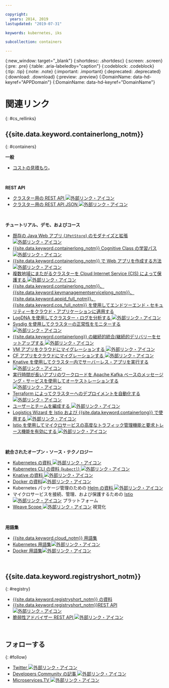 ```yaml
---

copyright:
  years: 2014, 2019
lastupdated: "2019-07-31"

keywords: kubernetes, iks

subcollection: containers

---
```


{:new_window: target="_blank"}
{:shortdesc: .shortdesc}
{:screen: .screen}
{:pre: .pre}
{:table: .aria-labeledby="caption"}
{:codeblock: .codeblock}
{:tip: .tip}
{:note: .note}
{:important: .important}
{:deprecated: .deprecated}
{:download: .download}
{:preview: .preview}
{:DomainName: data-hd-keyref="APPDomain"}
{:DomainName: data-hd-keyref="DomainName"}



# 関連リンク
{: #cs_rellinks}

## {{site.data.keyword.containerlong_notm}}
{: #containers}

**一般**

- [コストの見積もり](/docs/billing-usage?topic=billing-usage-cost#cost)。

<br />


**REST API**

- [クラスター用の REST API ![外部リンク・アイコン](../icons/launch-glyph.svg "外部リンク・アイコン")](https://containers.cloud.ibm.com/global/swagger-global-api/)
- [クラスター用の REST API JSON ![外部リンク・アイコン](../icons/launch-glyph.svg "外部リンク・アイコン")](https://containers.cloud.ibm.com/global/swagger-global-api/swagger.json)

<br />


**チュートリアル、デモ、およびコース**

- [既存の Java Web アプリ (`JPetStore`) のモダナイズと拡張 ![外部リンク・アイコン](../icons/launch-glyph.svg "外部リンク・アイコン")](https://github.com/IBM-Cloud/jpetstore-kubernetes)
- [{{site.data.keyword.containerlong_notm}} Cognitive Class の学習パス ![外部リンク・アイコン](../icons/launch-glyph.svg "外部リンク・アイコン")](https://cognitiveclass.ai/learn/containers-k8s-and-istio-on-ibm-cloud/)
- [{{site.data.keyword.containerlong_notm}} で Web アプリを作成する方法 ![外部リンク・アイコン](../icons/launch-glyph.svg "外部リンク・アイコン")](/docs/tutorials?topic=solution-tutorials-scalable-webapp-kubernetes#scalable-webapp-kubernetes)
- [複数地域にまたがるクラスターを Cloud Internet Service (CIS) によって保護する ![外部リンク・アイコン](../icons/launch-glyph.svg "外部リンク・アイコン")](/docs/tutorials?topic=solution-tutorials-multi-region-k8s-cis#multi-region-k8s-cis)
- [{{site.data.keyword.containerlong_notm}}、{{site.data.keyword.keymanagementservicelong_notm}}、{{site.data.keyword.appid_full_notm}}、{{site.data.keyword.cos_full_notm}} を使用してエンドツーエンド・セキュリティーをクラウド・アプリケーションに適用する](/docs/tutorials?topic=solution-tutorials-cloud-e2e-security#cloud-e2e-security)
- [LogDNA を使用してクラスター・ログを分析する ![外部リンク・アイコン](../icons/launch-glyph.svg "外部リンク・アイコン")](/docs/services/Log-Analysis-with-LogDNA?topic=LogDNA-kube#kube)
- [Sysdig を使用してクラスターの正常性をモニターする ![外部リンク・アイコン](../icons/launch-glyph.svg "外部リンク・アイコン")](/docs/services/Monitoring-with-Sysdig?topic=Sysdig-kubernetes_cluster#kubernetes_cluster)
- [{{site.data.keyword.containerlong}} の継続的統合/継続的デリバリーをセットアップする ![外部リンク・アイコン](../icons/launch-glyph.svg "外部リンク・アイコン")](/docs/tutorials?topic=solution-tutorials-continuous-deployment-to-kubernetes#continuous-deployment-to-kubernetes)
- [VM アプリをクラウドにマイグレーションする ![外部リンク・アイコン](../icons/launch-glyph.svg "外部リンク・アイコン")](/docs/tutorials?topic=solution-tutorials-vm-to-containers-and-kubernetes#vm-to-containers-and-kubernetes)
- [CF アプリをクラウドにマイグレーションする ![外部リンク・アイコン](../icons/launch-glyph.svg "外部リンク・アイコン")](/docs/containers?topic=containers-cf_tutorial#cf_tutorial)
- [Knative を使用してクラスター内でサーバーレス・アプリを実行する ![外部リンク・アイコン](../icons/launch-glyph.svg "外部リンク・アイコン")](/docs/containers?topic=containers-serverless-apps-knative)
- [実行時間が長いアプリのワークロードを Apache Kafka ベースのメッセージング・サービスを使用してオーケストレーションする ![外部リンク・アイコン](../icons/launch-glyph.svg "外部リンク・アイコン")](/docs/tutorials?topic=solution-tutorials-pub-sub-object-storage#pub-sub-object-storage)
- [Terraform によってクラスターへのデプロイメントを自動化する ![外部リンク・アイコン](../icons/launch-glyph.svg "外部リンク・アイコン")](/docs/tutorials?topic=solution-tutorials-plan-create-update-deployments#plan-create-update-deployments)
- [ユーザーとチームを編成する ![外部リンク・アイコン](../icons/launch-glyph.svg "外部リンク・アイコン")](/docs/tutorials?topic=solution-tutorials-users-teams-applications#users-teams-applications)
- [Logistics Wizard を Istio および {{site.data.keyword.containerlong}} で使用する ![外部リンク・アイコン](../icons/launch-glyph.svg "外部リンク・アイコン")](https://github.com/IBM-Cloud/logistics-wizard-kubernetes)
- [Istio を使用してマイクロサービスの高度なトラフィック管理機能と要求トレース機能を有効にする ![外部リンク・アイコン](../icons/launch-glyph.svg "外部リンク・アイコン")](https://developer.ibm.com/code/patterns/manage-microservices-traffic-using-istio/)

<br />


**統合されたオープン・ソース・テクノロジー**

- [Kubernetes の資料 ![外部リンク・アイコン](../icons/launch-glyph.svg "外部リンク・アイコン")](https://kubernetes.io/)
- [Kubernetes CLI の資料 (`kubectl`) ![外部リンク・アイコン](../icons/launch-glyph.svg "外部リンク・アイコン")](https://kubectl.docs.kubernetes.io/)
- [Knative の資料 ![外部リンク・アイコン](../icons/launch-glyph.svg "外部リンク・アイコン")](https://github.com/knative/docs)
- [Docker の資料![外部リンク・アイコン](../icons/launch-glyph.svg "外部リンク・アイコン")](https://docs.docker.com/engine/)
- Kubernetes パッケージ管理のための <a href="https://docs.helm.sh/helm/" target="_blank">Helm の資料 <img src="../icons/launch-glyph.svg" alt="外部リンク・アイコン"></a>
- マイクロサービスを接続、管理、および保護するための [Istio ![外部リンク・アイコン](../icons/launch-glyph.svg "外部リンク・アイコン")](https://istio.io/) プラットフォーム
- [Weave Scope ![外部リンク・アイコン](../icons/launch-glyph.svg "外部リンク・アイコン")](https://www.weave.works/oss/scope/) 視覚化

<br />


**用語集**

- [{{site.data.keyword.cloud_notm}} 用語集](/docs/overview/glossary?topic=overview-glossary#glossary)
- [Kubernetes 用語集![外部リンク・アイコン](../icons/launch-glyph.svg "外部リンク・アイコン")](https://kubernetes.io/docs/reference/glossary/?fundamental=true)
- [Docker 用語集![外部リンク・アイコン](../icons/launch-glyph.svg "外部リンク・アイコン")](https://docs.docker.com/glossary/)

<br />


## {{site.data.keyword.registryshort_notm}}
{: #registry}

- [{{site.data.keyword.registryshort_notm}} の資料](/docs/services/Registry?topic=registry-getting-started)
- [{{site.data.keyword.registryshort_notm}}REST API ![外部リンク・アイコン](../icons/launch-glyph.svg "外部リンク・アイコン")](https://{DomainName}/apidocs/container-registry)
- [脆弱性アドバイザー REST API ![外部リンク・アイコン](../icons/launch-glyph.svg "外部リンク・アイコン")](https://{DomainName}/apidocs/container-registry/va)

<br />


## フォローする
{: #follow}

- [Twitter ![外部リンク・アイコン](../icons/launch-glyph.svg "外部リンク・アイコン")](https://twitter.com/hashtag/IKS)
- [Developers Community の記事 ![外部リンク・アイコン](../icons/launch-glyph.svg "外部リンク・アイコン")](https://www.ibm.com/blogs/bluemix/tag/containers/)
- [Microservices.TV ![外部リンク・アイコン](../icons/launch-glyph.svg "外部リンク・アイコン")](https://developer.ibm.com/tv/microservices/)

<br />

